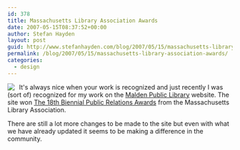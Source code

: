 ```yaml
---
id: 378
title: Massachusetts Library Association Awards
date: 2007-05-15T08:37:52+00:00
author: Stefan Hayden
layout: post
guid: http://www.stefanhayden.com/blog/2007/05/15/massachusetts-library-association-awards/
permalink: /blog/2007/05/15/massachusetts-library-association-awards/
categories:
  - design
---
```

<p><a href="http://www.maldenpubliclibrary.org"><img src="/blog/wp-content/maldenpubliclibrary.jpg" style="float:left; margin-right:10px;"></a> It's always nice when your work is recognized and just recently I was (sort of) recognized for my work on the <a href="http://www.maldenpubliclibrary.com">Malden Public Library</a> website. The site won <a href="http://www.masslib.org/PRAwards07/index.htm">The 18th Biennial Public Relations Awards</a> from the Massachusetts Library Association.</p>
<p>There are still a lot more changes to be made to the site but even with what we have already updated it seems to be making a difference in the community.
</p>

